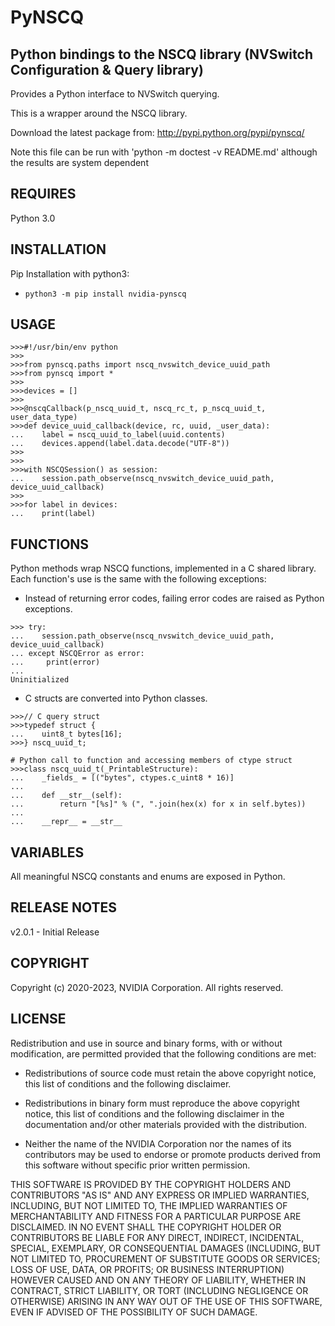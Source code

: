 PyNSCQ
======

Python bindings to the NSCQ library (NVSwitch Configuration & Query library)
------------------------------------------------

Provides a Python interface to NVSwitch querying.

This is a wrapper around the NSCQ library.

Download the latest package from:
http://pypi.python.org/pypi/pynscq/

Note this file can be run with 'python -m doctest -v README.md'
although the results are system dependent

REQUIRES
--------
Python 3.0

INSTALLATION
------------

Pip Installation with python3:
- `python3 -m pip install nvidia-pynscq`

USAGE
-----
```
>>>#!/usr/bin/env python
>>>
>>>from pynscq.paths import nscq_nvswitch_device_uuid_path
>>>from pynscq import *
>>>
>>>devices = []
>>>
>>>@nscqCallback(p_nscq_uuid_t, nscq_rc_t, p_nscq_uuid_t, user_data_type)
>>>def device_uuid_callback(device, rc, uuid, _user_data):
...    label = nscq_uuid_to_label(uuid.contents)
...    devices.append(label.data.decode("UTF-8"))
>>>
>>>
>>>with NSCQSession() as session:
...    session.path_observe(nscq_nvswitch_device_uuid_path, device_uuid_callback)
>>>
>>>for label in devices:
...    print(label)
```

FUNCTIONS
---------
Python methods wrap NSCQ functions, implemented in a C shared library.
Each function's use is the same with the following exceptions:

- Instead of returning error codes, failing error codes are raised as Python exceptions.

```
>>> try:
...    session.path_observe(nscq_nvswitch_device_uuid_path, device_uuid_callback)
... except NSCQError as error:
...     print(error)
...
Uninitialized
```

- C structs are converted into Python classes.

```
>>>// C query struct
>>>typedef struct {
...    uint8_t bytes[16];
>>>} nscq_uuid_t;

# Python call to function and accessing members of ctype struct
>>>class nscq_uuid_t(_PrintableStructure):
...    _fields_ = [("bytes", ctypes.c_uint8 * 16)]
...
...    def __str__(self):
...        return "[%s]" % (", ".join(hex(x) for x in self.bytes))
...
...    __repr__ = __str__
```

VARIABLES
---------
All meaningful NSCQ constants and enums are exposed in Python.

RELEASE NOTES
-------------
v2.0.1 - Initial Release

COPYRIGHT
---------
Copyright (c) 2020-2023, NVIDIA Corporation.  All rights reserved.

LICENSE
-------
Redistribution and use in source and binary forms, with or without modification, are permitted provided that the following conditions are met:

- Redistributions of source code must retain the above copyright notice, this list of conditions and the following disclaimer.

- Redistributions in binary form must reproduce the above copyright notice, this list of conditions and the following disclaimer in the documentation and/or other materials provided with the distribution.

- Neither the name of the NVIDIA Corporation nor the names of its contributors may be used to endorse or promote products derived from this software without specific prior written permission.

THIS SOFTWARE IS PROVIDED BY THE COPYRIGHT HOLDERS AND CONTRIBUTORS "AS IS" AND ANY EXPRESS OR IMPLIED WARRANTIES, INCLUDING, BUT NOT LIMITED TO, THE IMPLIED WARRANTIES OF MERCHANTABILITY AND FITNESS FOR A PARTICULAR PURPOSE ARE DISCLAIMED. IN NO EVENT SHALL THE COPYRIGHT HOLDER OR CONTRIBUTORS BE LIABLE FOR ANY DIRECT, INDIRECT, INCIDENTAL, SPECIAL, EXEMPLARY, OR CONSEQUENTIAL DAMAGES (INCLUDING, BUT NOT LIMITED TO, PROCUREMENT OF SUBSTITUTE GOODS OR SERVICES; LOSS OF USE, DATA, OR PROFITS; OR BUSINESS INTERRUPTION) HOWEVER CAUSED AND ON ANY THEORY OF LIABILITY, WHETHER IN CONTRACT, STRICT LIABILITY, OR TORT (INCLUDING NEGLIGENCE OR OTHERWISE) ARISING IN ANY WAY OUT OF THE USE OF THIS SOFTWARE, EVEN IF ADVISED OF THE POSSIBILITY OF SUCH DAMAGE.
